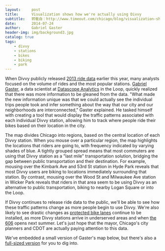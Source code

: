 ```yaml
---
layout:     post
title:      Visualization shows how we're actually using Divvy
subtitle:   转载自：http://www.timeout.com/chicago/blog/visualization-shows-how-were-actually-using-divvy
date:       2014-07-24
author:     Gabriel Gaster
header-img: img/background3.jpg
catalog: true
tags:
    - divvy
    - stations
    - bikes
    - biking
    - park
---
```


When Divvy publicly released [2013 ride data](https://www.divvybikes.com/datachallenge) earlier this year, many analysts focused on the volume of rides and the most popular stations. [Gabriel Gaster](https://twitter.com/gabegaster), a data scientist at [Datascope Analytics](http://datascopeanalytics.com/) in the Loop, quickly realized that there was more information to be gleaned from the data. "What made the new information unique was that we could actually see the individual trips people took and infer something about the way that our city and our neighborhoods are interconnected," Gaster explained. He tasked himself with creating a tool that would display the traffic patterns associated with each individual Divvy station, allowing him to track where people ride their bikes based on their location in the city.

The map divides Chicago into regions, based on the central location of each Divvy station. When you mouse over a particular region, the map highlights the locations that riders are going to, with frequency indicated by varying shades of blue. A tightly grouped spread means that most commuters are using that Divvy station as a "last mile" transportation solution, bridging the gap between public transportation and their destination. For example, mousing over the Kimbark Ave and 53rd St station in Hyde Park reveals that most Divvy users are biking to locations immediately surrounding that station. By contrast, mousing over the Wood St and Milwaukee Ave station in Wicker Park reveals that riders in that area seem to be using Divvy as an alternative to public transportation, biking to nearby Logan Square or into the Loop.

If Divvy continues to release ride data to the public, we'll be able to see how these traffic patterns change as more people begin to use Divvy. We're also likely to see drastic changes as [protected bike lanes](http://www.timeout.com/chicago/things-to-do/chicago-has-many-miles-to-go-before-its-the-bike-friendliest-city) continue to be installed, as more Divvy stations arrive in underserved areas and when [the 606](http://www.timeout.com/chicago/things-to-do/bad-news-the-606-will-not-be-opening-this-fall) opens next summer. Let's just hope that the mayor, Chicago's city planners and CDOT are actually paying attention to this data.

We've embedded a small version of Gaster's map below, but there's also a [full-sized version](http://divvy.datasco.pe/) for you to dig into. 

